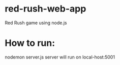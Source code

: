 # red-rush-web-app
 Red Rush game using node.js

# How to run:
nodemon server.js
server will run on local-host:5001
